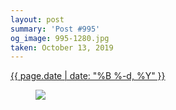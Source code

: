 ```yaml
---
layout: post
summary: 'Post #995'
og_image: 995-1280.jpg
taken: October 13, 2019
---
```


<div class="post">
 <time>
  <a href="/995">
   {{ page.date | date: "%B %-d, %Y" }}
  </a>
 </time>
 <a href="/995">
  <figure data-taken="10/13/2019">
   <img sizes="(min-width: 700px) 50vw, calc(100vw - 2rem)" src="{{ site.assets_url }}/995-640.jpg" srcset="{{ site.assets_url }}/995-320.jpg 320w, {{ site.assets_url }}/995-640.jpg 640w, {{ site.assets_url }}/995-960.jpg 960w, {{ site.assets_url }}/995-1280.jpg 1280w"/>
  </figure>
 </a>
</div>
